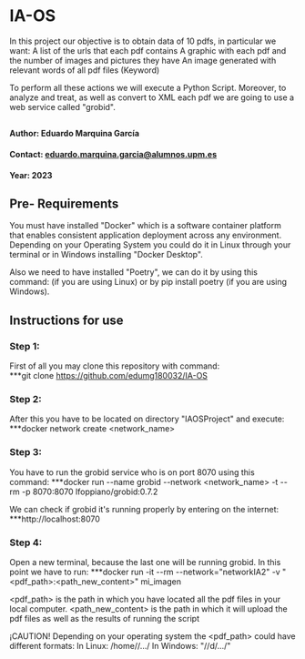 # IA-OS
In this project our objective is to obtain data of 10 pdfs, in particular we want: A list of the urls that each pdf contains
         A graphic with each pdf and the number of images and pictures they have
         An image generated with relevant words of all pdf files (Keyword)

To perform all these actions we will execute a Python Script. 
Moreover, to analyze and treat, as well as convert to XML each pdf we are going to use a web service called "grobid". 

## 
#### Author: Eduardo Marquina García
#### Contact: eduardo.marquina.garcia@alumnos.upm.es
#### Year: 2023

## Pre- Requirements
You must have installed "Docker" which is a software container platform that enables consistent application deployment across any environment. 
Depending on your Operating System you could do it in Linux through your terminal or in Windows installing "Docker Desktop".

Also we need to have installed "Poetry", we can do it by using this command: (if you are using Linux) or by pip install poetry (if you are using Windows).


## Instructions for use
### Step 1: 
First of all you may clone this repository with command:  
***git clone https://github.com/edumg180032/IA-OS

### Step 2:
After this you have to be located on directory "IAOSProject" and execute: 
***docker network create <network_name>

### Step 3:
You have to run the grobid service who is on port 8070 using this command:
***docker run --name grobid --network <network_name> -t --rm -p 8070:8070 lfoppiano/grobid:0.7.2

We can check if grobid it's running properly by entering on the internet:  
***http://localhost:8070

### Step 4:
Open a new terminal, because the last one will be running grobid. 
In this point we have to run:
***docker run -it --rm --network="networkIA2" -v "<pdf_path>:<path_new_content>" mi_imagen

<pdf_path> is the path in which you have located all the pdf files in your local computer.
<path_new_content> is the path in which it will upload the pdf files as well as the results of running the script

¡CAUTION!
Depending on your operating system the <pdf_path> could have different formats:
In Linux: /home/<username>/.../
In Windows: "//d/.../"
       
